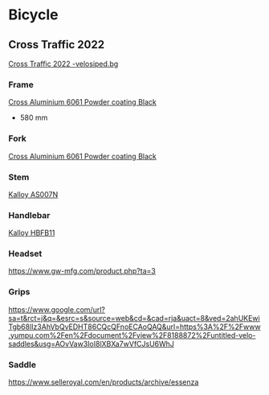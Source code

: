 # Bicycle

## Cross Traffic 2022 
[Cross Traffic 2022 -velosiped.bg](https://velosiped.bg/cross-traffic-urban-8-spd-belt-28-2022.html)

### Frame 
[Cross Aluminium 6061 Powder coating Black]()
* 580 mm
### Fork
[Cross Aluminium 6061 Powder coating Black]()

### Stem
[Kalloy AS007N](https://www.kalloyuno.com/product/stems/rigid/as007n)

### Handlebar
[Kalloy HBFB11](https://www.kalloyuno.com/product/handlebars/flat/hbfb11)

### Headset
https://www.gw-mfg.com/product.php?ta=3

### Grips
https://www.google.com/url?sa=t&rct=j&q=&esrc=s&source=web&cd=&cad=rja&uact=8&ved=2ahUKEwiTgb68lIz3AhVbQvEDHT86CQcQFnoECAoQAQ&url=https%3A%2F%2Fwww.yumpu.com%2Fen%2Fdocument%2Fview%2F8188872%2Funtitled-velo-saddles&usg=AOvVaw3IoI8lXBXa7wVfCJsU6WhJ

### Saddle
https://www.selleroyal.com/en/products/archive/essenza
